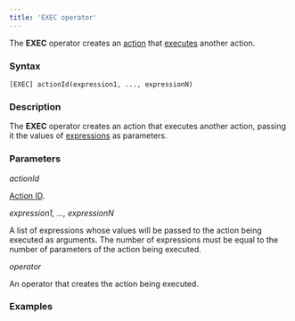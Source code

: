 ```yaml
---
title: 'EXEC operator'
---
```


The **EXEC** operator creates an [action](Actions.md) that [executes](Call_EXEC_.md) another action.

### Syntax

    [EXEC] actionId(expression1, ..., expressionN)

### Description

The **EXEC** operator creates an action that executes another action, passing it the values of [expressions](Expression.md) as parameters.

### Parameters

*actionId*

[Action ID](IDs_1573053.html#IDs-propertyid). 

*expression1, ..., expressionN*

A list of expressions whose values will be passed to the action being executed as arguments. The number of expressions must be equal to the number of parameters of the action being executed.

*operator*

An operator that creates the action being executed.

### Examples



  
